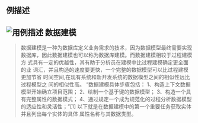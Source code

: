 例描述
-----
![用例描述](http://a2.qpic.cn/psb?/V11ujaKe01a3Xp/x.yjYFsPtfx5iyH8DPny7VGxI1LIP*PNWrbpO17Z9UA!/b/dHUBAAAAAAAA&bo=iwJXAQAAAAADAPo!&rf=viewer_4)
数据建模
--------
>数据建模是一种为数据库定义业务需求的技术，因为数据模型最终需要实现
>数据库，因此数据建模也可以称为数据库建模。而数据建模相较于过程建模方
>式具有一定的优越性，其有助于分析员在建模中比过程建模确定更全面的业
>词汇，并且构造的速度要更快，一个完整的数据模型可以比过程建模更加节省
>时间空间,在现有系统和新开发系统的数据模型之间的相似性远比过程模型之
>间的相似性高。
>“数据建模具体步骤包括：
>1、构造上下文数据模型开始确立项目范围；
>2、绘制一个基于键的数据模型；
>3、构造一个具有完整属性的数据模式；
>4、通过规定一个成为规范化的过程分析数据模型的适应性和灵活性；”[1]
>以下就是在数据建模中的第一个重要任务获取实体并且列出每个实体的具体
>属性名称与其数据类型。
